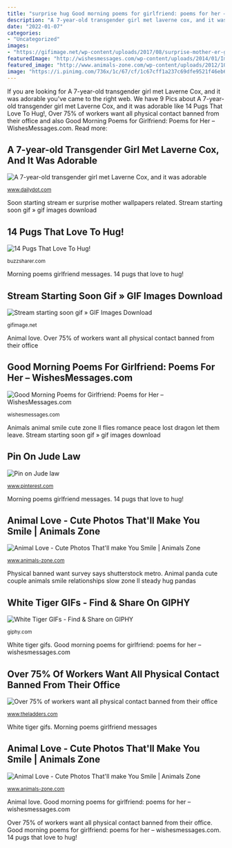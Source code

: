 ```yaml
---
title: "surprise hug Good morning poems for girlfriend: poems for her – wishesmessages.com"
description: "A 7-year-old transgender girl met laverne cox, and it was adorable"
date: "2022-01-07"
categories:
- "Uncategorized"
images:
- "https://gifimage.net/wp-content/uploads/2017/08/surprise-mother-er-gif-1-300x200.gif"
featuredImage: "http://wishesmessages.com/wp-content/uploads/2014/01/Imageasd1.jpg"
featured_image: "http://www.animals-zone.com/wp-content/uploads/2012/10/Flamingos-in-Love.jpg"
image: "https://i.pinimg.com/736x/1c/67/cf/1c67cff1a237c69dfe9521f46eb6a05e.jpg"
---
```


If you are looking for A 7-year-old transgender girl met Laverne Cox, and it was adorable you've came to the right web. We have 9 Pics about A 7-year-old transgender girl met Laverne Cox, and it was adorable like 14 Pugs That Love To Hug!, Over 75% of workers want all physical contact banned from their office and also Good Morning Poems for Girlfriend: Poems for Her – WishesMessages.com. Read more:

## A 7-year-old Transgender Girl Met Laverne Cox, And It Was Adorable

![A 7-year-old transgender girl met Laverne Cox, and it was adorable](https://www.dailydot.com/wp-content/uploads/8bc/d0/b97e39fc4c23b6b5dc4732591af4f5f3-1024x512.jpg "Pug hug hugging promise were")

<small>www.dailydot.com</small>

Soon starting stream er surprise mother wallpapers related. Stream starting soon gif » gif images download

## 14 Pugs That Love To Hug!

![14 Pugs That Love To Hug!](https://buzzsharer.com/wp-content/uploads/2016/06/pug-pup-hugs.jpg "Morning poems girlfriend messages")

<small>buzzsharer.com</small>

Morning poems girlfriend messages. 14 pugs that love to hug!

## Stream Starting Soon Gif » GIF Images Download

![Stream starting soon gif » GIF Images Download](https://gifimage.net/wp-content/uploads/2017/08/surprise-mother-er-gif-1-300x200.gif "A 7-year-old transgender girl met laverne cox, and it was adorable")

<small>gifimage.net</small>

Animal love. Over 75% of workers want all physical contact banned from their office

## Good Morning Poems For Girlfriend: Poems For Her – WishesMessages.com

![Good Morning Poems for Girlfriend: Poems for Her – WishesMessages.com](http://wishesmessages.com/wp-content/uploads/2014/01/Imageasd1.jpg "Pug hug hugging promise were")

<small>wishesmessages.com</small>

Animals animal smile cute zone ll flies romance peace lost dragon let them leave. Stream starting soon gif » gif images download

## Pin On Jude Law

![Pin on Jude law](https://i.pinimg.com/736x/1c/67/cf/1c67cff1a237c69dfe9521f46eb6a05e.jpg "Physical banned want survey says shutterstock metro")

<small>www.pinterest.com</small>

Morning poems girlfriend messages. 14 pugs that love to hug!

## Animal Love - Cute Photos That&#039;ll Make You Smile | Animals Zone

![Animal Love - Cute Photos That&#039;ll make You Smile | Animals Zone](http://www.animals-zone.com/wp-content/uploads/2012/10/Flamingos-in-Love.jpg "Jude law coan phillipa weds surprise ceremony secret sienna miller")

<small>www.animals-zone.com</small>

Physical banned want survey says shutterstock metro. Animal panda cute couple animals smile relationships slow zone ll steady hug pandas

## White Tiger GIFs - Find &amp; Share On GIPHY

![White Tiger GIFs - Find &amp; Share on GIPHY](https://media3.giphy.com/media/28Q0kjYhv50MU/giphy.gif "Animal panda cute couple animals smile relationships slow zone ll steady hug pandas")

<small>giphy.com</small>

White tiger gifs. Good morning poems for girlfriend: poems for her – wishesmessages.com

## Over 75% Of Workers Want All Physical Contact Banned From Their Office

![Over 75% of workers want all physical contact banned from their office](https://www.theladders.com/wp-content/uploads/hug_190429.jpg "Over 75% of workers want all physical contact banned from their office")

<small>www.theladders.com</small>

White tiger gifs. Morning poems girlfriend messages

## Animal Love - Cute Photos That&#039;ll Make You Smile | Animals Zone

![Animal Love - Cute Photos That&#039;ll make You Smile | Animals Zone](https://www.animals-zone.com/wp-content/uploads/2012/10/Panda-couple-passion.jpg "Animal love")

<small>www.animals-zone.com</small>

Animal love. Good morning poems for girlfriend: poems for her – wishesmessages.com

Over 75% of workers want all physical contact banned from their office. Good morning poems for girlfriend: poems for her – wishesmessages.com. 14 pugs that love to hug!
